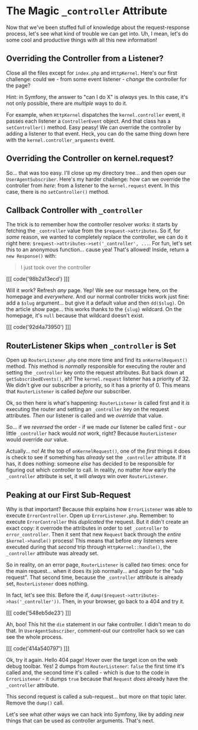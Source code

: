 # The Magic `_controller` Attribute

Now that we've been stuffed full of knowledge about the request-response process,
let's see what kind of trouble we can get into. Uh, I mean, let's do some cool
and productive things with all this new information!

## Overriding the Controller from a Listener?

Close all the files except for `index.php` and `HttpKernel`. Here's our first
challenge: could we - from some event listener - *change* the controller
for the page?

Hint: in Symfony, the answer to "can I do X" is *always* yes. In this case, it's
not only possible, there are *multiple* ways to do it.

For example, when `HttpKernel` dispatches the `kernel.controller` event, it passes
each listener a `ControllerEvent` object. And that class has a `setController()`
method. Easy peasy! We can override the controller by adding a listener to that
event. Heck, you can do the same thing down here with the
`kernel.controller_arguments` event.

## Overriding the Controller on kernel.request?

So... that was too easy. I'll close up my directory tree... and then open our
`UserAgentSubscriber`. Here's my harder challenge: how can we override the
controller from *here*: from a listener to the `kernel.request` event. In this
case, there is no `setController()` method.

## Callback Controller with `_controller`

The trick is to remember how the controller resolver works: it starts by fetching
the `_controller` value from the `$request->attributes`. So if, for *some* reason,
we wanted to completely replace the controller, we can do it right here:
`$request->attributes->set('_controller', ...`. For fun, let's set this to an
anonymous function... cause yea! That's allowed! Inside, return a
`new Response()` with:

> I just took over the controller

[[[ code('98b2a13ecd') ]]]

Will it work? Refresh *any* page. Yep! We see our message here, on the homepage
and *everywhere*. And our normal controller tricks work just fine: add a
`$slug` argument... but give it a default value and then `dd($slug)`. On the
article show page... this works thanks to the `{slug}` wildcard. On the homepage,
it's `null` because that wildcard doesn't exist.

[[[ code('92d4a73950') ]]]

## RouterListener Skips when `_controller` is Set

Open up `RouterListener.php` one more time and find its `onKernelRequest()` method.
*This* method is *normally* responsible for executing the router and setting
the `_controller` key onto the request attributes. But back down at
`getSubscribedEvents()`, ah! The `kernel.request` listener has a priority of 32.
We didn't give our subscriber a priority, so it has a priority of 0. This means
that `RouterListener` is called *before* our subscriber.

Ok, so then here is what's happening: `RouterListener` is called first and it
*is* executing the router and setting an `_controller` key on the request attributes.
*Then* our listener is called and we *override* that value.

So... if we *reversed* the order - if we made *our* listener be called first - our
little `_controller` hack would *not* work, right? Because `RouterListener` would
override *our* value.

Actually... no! At the top of `onKernelRequest()`, one of the *first* things it
does is check to see if something has *already* set the `_controller` attribute.
If it has, it does nothing: someone *else* has decided to be responsible for
figuring out which controller to call. In reality, no matter *how* early the
`_controller` attribute is set, it will *always* win over `RouterListener`.

## Peaking at our First Sub-Request

Why is that important? Because *this* explains how `ErrorListener` was able to
execute `ErrorController`. Open up `ErrorListener.php`. Remember: to execute
`ErrorController` this *duplicated* the request. But it didn't create an exact
copy: it overrode the attributes in order to set `_controller` to `error_controller`.
Then it sent that new `Request` back through the *entire* `$kernel->handle()`
process! This means that before *any* listeners were executed during that *second*
trip through `HttpKernel::handle()`, the `_controller` attribute was already set.

So in reality, on an error page, `RouterListener` is called *two* times: once
for the main request... when it does its job normally... and *again* for the
"sub request". That second time, because the `_controller` attribute is already
set, `RouterListener` does nothing.

In fact, let's see this. Before the if,
`dump($request->attributes->has('_controller'))`. Then, in your browser, go back
to a 404 and try it. 

[[[ code('548eb5de23') ]]]

Ah, boo! This hit the `die` statement in our fake controller.
I didn't mean to do that. In `UserAgentSubscriber`, comment-out our controller hack
so we can see the whole process.

[[[ code('414a540797') ]]]

Ok, try it again. Hello 404 page! Hover over the target icon on the web debug
toolbar. Yes! 2 dumps from `RouterListener`: `false` the first time it's called
and, the second time it's called - which is due to the code in `ErrorListener` - it
dumps `true` because that `Request` *does* already have the `_controller` attribute.

This second request is called a sub-request... but more on that topic later. Remove
the `dump()` call.

Let's see what other ways we can hack into Symfony, like by adding *new* things
that can be used as controller arguments. That's next.
